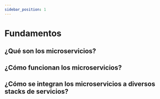 ```yaml
---
sidebar_position: 1
---
```


# Fundamentos

##  ¿Qué son los microservicios?



##  ¿Cómo funcionan los microservicios?



##  ¿Cómo se integran los microservicios a diversos stacks de servicios?





